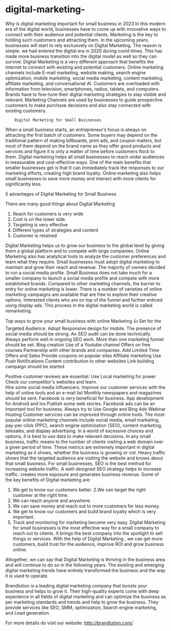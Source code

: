 # digital-marketing-
Why is digital marketing important for small business in 2023
In this modern era of the digital world, businesses have to come up with innovative ways to connect with their audience 
and potential clients.
Marketing is the key to holding such customers and attracting them. In the upcoming years, businesses will start to rely exclusively on Digital Marketing. The reason is simple. we had entered the digital era in 2020 during covid times. This has made more business transition into the digital model as well so they can survive.
Digital Marketing is a very different approach that benefits the internet to connect with existing and potential customers.
Online marketing channels include E-mail marketing, website making, search engine optimization, mobile marketing, social media marketing, content marketing, affiliate marketing, and conversational AI.
Customers are overloaded with information from television, smartphones, radios, tablets, and computers. Brands have to fine-tune their digital marketing strategies to stay visible and relevant. Marketing Channels are used by businesses to guide prospective customers to make purchase decisions and also stay connected with existing customers.

        Digital Marketing for Small Businesses
When a small business starts, an entrepreneur’s focus is always on attracting the first batch of customers. Some buyers may depend on the traditional pattern of making billboards, print ads, and coupon mailers, but most of them depend on the brand name as they offer good products and services and figure it is only a matter of time before customers flock to them. Digital marketing helps all small businesses to reach wider audiences in measurable and cost-effective ways.
One of the main benefits that smaller businesses get is that 
It can immediately track the responses to our marketing efforts, creating high brand loyalty.
Online marketing also helps small businesses to save more money and interact with more clients for significantly less.


5 advantages of Digital Marketing for Small Business

There are many good things about Digital Marketing
1. Reach for customers is very wide 
2. Cost is on the lower side.
3. Targeting is very effective
4. Different types of strategies and content
5. Customer is retained

Digital Marketing helps us to grow our business to the global level by giving them a global platform and to compete with large companies.
Online Marketing also has analytical tools to analyze the customer preferences and learn what they require.
Small businesses must adopt digital marketing to maintain and grow their reach and revenue. 
The majority of owners decided to run a social media profile.
Small Business does not take much for a smaller company to launch a social media profile and compete with more established brands. 
Compared to other marketing channels, the barrier to entry for online marketing is lower.
There is a number of varieties of online marketing campaigns are available that are free to explore their creative options. Interested clients who are on top of the funnel and further enticed using display ads. This process in the digital marketing world is called remarketing.


Top ways to grow your small business with online Marketing 👍
Set for the Targeted Audience.
Adopt Responsive design for mobile.
The presence of social media should be strong.
An SEO audit can be done technically.
Always perform well in ongoing SEO work.
More than one marketing funnel should be set.
Blog creation
Use of a Youtube channel
Offers on free courses
Partnership with other brands and companies.
Add Limited Time Offers and Sales
Provide coupons on popular sites
Affiliate marketing
Use Push Notifications
Content contribution to other websites
Link building campaign should be started
 
Positive customer reviews are essential.
Use Local marketing for power
Check our competitor's websites and learn.            
Hire some social media influencers.
Improve our customer services with the help of  online tools and an e-mail list
Monthly newspapers and magazines should be sent.
Facebook is very beneficial for business.
App development for Android and Ios
Publish some web stories.
Facebook ads can be an important tool for business.
Always try to Use Google and Bing Ads
Webinar Hosting
Customer services can be improved through online tools.
The most popular online marketing channels include social media, email marketing, pay-per-click (PPC), search engine optimization (SEO), content marketing, telesales, and display advertising. In a world of excessive choices and options, it is best to use data to make relevant decisions.
In any small business, traffic means to the number of clients visiting a web domain over a given period of time.
 These metrics are extremely important in digital marketing as it shows, whether the business is growing or not. Heavy traffic shows that the targeted audience are visiting the website and knows about that small business. 
For small businesses, SEO is the best method for increasing website traffic. A well-designed SEO strategy helps to increase traffic. creates more exposure and generates business revenue.
Some of the key benefits of Digital marketing are:
1. We get to know our customers better.
2.We can target the right customer at the right time.
3. We can reach anyone and anywhere.
4. We can save money and reach out to more customers for less money.
5. We get to know our customers and build brand loyalty which is very important.
6. Track and monitoring for marketing become very easy.
Digital Marketing for small businesses is the most effective way for a small company to reach out to clients. It brings the best company into the spotlight to sell things or services. With the help of Digital Marketing , we can get more customers, build trust for the audience, improve ROI and grow business online.
 
 
 
 
 
Altogether, we can say that Digital Marketing is thriving in the business area and will continue to do so in the following years. 
The existing and emerging digital marketing trends have entirely transformed the business and the way it is used to operate.

Brandlution is a leading digital marketing company that boosts your business and helps to grow it. Their high-quality experts come with deep experience in all fields of digital marketing and can optimize the business as per marketing standards and trends and help to grow the business. They provide services like SEO, SMM, optimization, Search engine marketing, and Lead generation.
 
 
 
 
 
For more details do visit our website:
http://brandlution.com/
